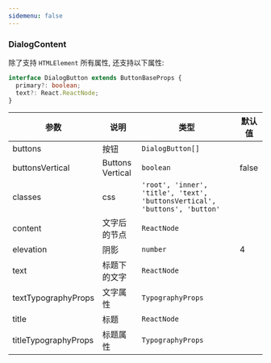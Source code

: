 ```yaml
---
sidemenu: false
---
```


### DialogContent

除了支持 `HTMLElement` 所有属性, 还支持以下属性:

```typescript
interface DialogButton extends ButtonBaseProps {
  primary?: boolean;
  text?: React.ReactNode;
}
```

| 参数	|说明	|类型	|默认值
| --- | --- | --- | ---
| buttons | 按钮 | `DialogButton[]` |
| buttonsVertical | Buttons Vertical | `boolean` | false
| classes | css | `'root', 'inner', 'title', 'text', 'buttonsVertical', 'buttons', 'button'` |
| content | 文字后的节点 | `ReactNode` |
| elevation | 阴影 | `number` | 4
| text | 标题下的文字 | `ReactNode` |
| textTypographyProps | 文字属性 | `TypographyProps` |
| title | 标题 | `ReactNode` |
| titleTypographyProps | 标题属性 | `TypographyProps` |
